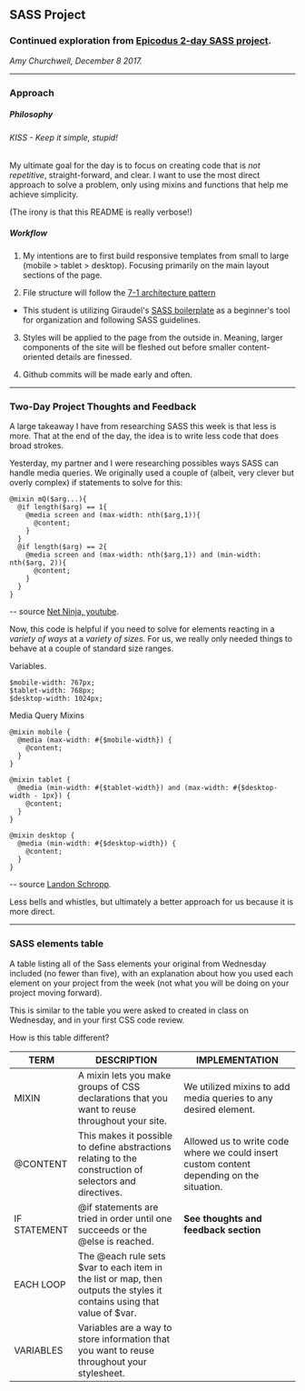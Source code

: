 ## SASS Project
### Continued exploration from [Epicodus 2-day SASS project](https://www.learnhowtoprogram.com/css/sass/integrating-sass-2-day-project).
_Amy Churchwell, December 8 2017._

---
### Approach

##### Philosophy
###### KISS - Keep it simple, stupid!
My ultimate goal for the day is to focus on creating code that is _not repetitive_, straight-forward, and clear. I want to use the most direct approach to solve a problem, only using mixins and functions that help me achieve simplicity.

(The irony is that this README is really verbose!)

##### Workflow
1. My intentions are to first build responsive templates from small to large (mobile > tablet > desktop). Focusing primarily on the main layout sections of the page.

2. File structure will follow the [7-1 architecture pattern](http://sass-guidelin.es/#architecture)

 * This student is utilizing Giraudel's [SASS boilerplate](https://github.com/HugoGiraudel/sass-boilerplate) as a beginner's tool for organization and following SASS guidelines.

3. Styles will be applied to the page from the outside in. Meaning, larger components of the site will be fleshed out before smaller content-oriented details are finessed.

4. Github commits will be made early and often.

---

### Two-Day Project Thoughts and Feedback

A large takeaway I have from researching SASS this week is that less is more. That at the end of the day, the idea is to write less code that does broad strokes.

Yesterday, my partner and I were researching possibles ways SASS can handle media queries. We originally used a couple of (albeit, very clever but overly complex) if statements to solve for this:

```
@mixin mQ($arg...){
  @if length($arg) == 1{
    @media screen and (max-width: nth($arg,1)){
      @content;
    }
  }
  @if length($arg) == 2{
    @media screen and (max-width: nth($arg,1)) and (min-width: nth($arg, 2)){
      @content;
    }
  }
}
```
-- source [Net Ninja, youtube](https://www.youtube.com/playlist?list=PL4cUxeGkcC9iEwigam3gTjU_7IA3W2WZA).

Now, this code is helpful if you need to solve for elements reacting in a *variety of ways* at a *variety of sizes.* For us, we really only needed things to behave at a couple of standard size ranges.

Variables.
```
$mobile-width: 767px;
$tablet-width: 768px;
$desktop-width: 1024px;
```
Media Query Mixins
```
@mixin mobile {
  @media (max-width: #{$mobile-width}) {
    @content;
  }
}

@mixin tablet {
  @media (min-width: #{$tablet-width}) and (max-width: #{$desktop-width - 1px}) {
    @content;
  }
}

@mixin desktop {
  @media (min-width: #{$desktop-width}) {
    @content;
  }
}
```
-- source [Landon Schropp](https://davidwalsh.name/write-media-queries-sass).

Less bells and whistles, but ultimately a better approach for us because it is more direct.

---
### SASS elements table


A table listing all of the Sass elements your original from Wednesday included (no fewer than five), with an explanation about how you used each element on your project from the week (not what you will be doing on your project moving forward).

This is similar to the table you were asked to created in class on Wednesday, and in your first CSS code review.

How is this table different?


| TERM  | DESCRIPTION  | IMPLEMENTATION |
|---|---|---|
|   MIXIN    | A mixin lets you make groups of CSS declarations that you want to reuse throughout your site. | We utilized mixins to add media queries to any desired element. |
|  @CONTENT  | This makes it possible to define abstractions relating to the construction of selectors and directives. | Allowed us to write code where we could insert custom content depending on the situation. |
|   IF STATEMENT   | @if statements are tried in order until one succeeds or the @else is reached. | **See thoughts and feedback section** |
|   EACH LOOP   | The @each rule sets $var to each item in the list or map, then outputs the styles it contains using that value of $var. |  |
|   VARIABLES   | Variables are a way to store information that you want to reuse throughout your stylesheet. |   |
